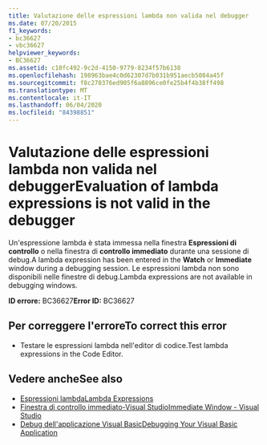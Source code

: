 ```yaml
---
title: Valutazione delle espressioni lambda non valida nel debugger
ms.date: 07/20/2015
f1_keywords:
- bc36627
- vbc36627
helpviewer_keywords:
- BC36627
ms.assetid: c10fc492-9c2d-4150-9779-8234f57b6138
ms.openlocfilehash: 198963bae4c0d62307d7b031b951aecb5084a45f
ms.sourcegitcommit: f8c270376ed905f6a8896ce0fe25b4f4b38ff498
ms.translationtype: MT
ms.contentlocale: it-IT
ms.lasthandoff: 06/04/2020
ms.locfileid: "84398851"
---
```

# <a name="evaluation-of-lambda-expressions-is-not-valid-in-the-debugger"></a><span data-ttu-id="a292b-102">Valutazione delle espressioni lambda non valida nel debugger</span><span class="sxs-lookup"><span data-stu-id="a292b-102">Evaluation of lambda expressions is not valid in the debugger</span></span>
<span data-ttu-id="a292b-103">Un'espressione lambda è stata immessa nella finestra **Espressioni di controllo** o nella finestra di **controllo immediato** durante una sessione di debug.</span><span class="sxs-lookup"><span data-stu-id="a292b-103">A lambda expression has been entered in the **Watch** or **Immediate** window during a debugging session.</span></span> <span data-ttu-id="a292b-104">Le espressioni lambda non sono disponibili nelle finestre di debug.</span><span class="sxs-lookup"><span data-stu-id="a292b-104">Lambda expressions are not available in debugging windows.</span></span>  
  
 <span data-ttu-id="a292b-105">**ID errore:** BC36627</span><span class="sxs-lookup"><span data-stu-id="a292b-105">**Error ID:** BC36627</span></span>  
  
## <a name="to-correct-this-error"></a><span data-ttu-id="a292b-106">Per correggere l'errore</span><span class="sxs-lookup"><span data-stu-id="a292b-106">To correct this error</span></span>  
  
- <span data-ttu-id="a292b-107">Testare le espressioni lambda nell'editor di codice.</span><span class="sxs-lookup"><span data-stu-id="a292b-107">Test lambda expressions in the Code Editor.</span></span>  
  
## <a name="see-also"></a><span data-ttu-id="a292b-108">Vedere anche</span><span class="sxs-lookup"><span data-stu-id="a292b-108">See also</span></span>

- [<span data-ttu-id="a292b-109">Espressioni lambda</span><span class="sxs-lookup"><span data-stu-id="a292b-109">Lambda Expressions</span></span>](../programming-guide/language-features/procedures/lambda-expressions.md)
- [<span data-ttu-id="a292b-110">Finestra di controllo immediato-Visual Studio</span><span class="sxs-lookup"><span data-stu-id="a292b-110">Immediate Window - Visual Studio</span></span>](/visualstudio/ide/reference/immediate-window)
- [<span data-ttu-id="a292b-111">Debug dell'applicazione Visual Basic</span><span class="sxs-lookup"><span data-stu-id="a292b-111">Debugging Your Visual Basic Application</span></span>](/visualstudio/debugger/debugger-basics)
